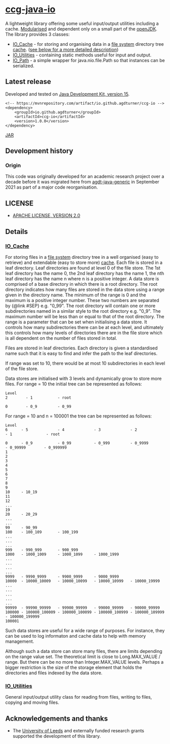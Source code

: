 # [ccg-java-io](https://github.com/agdturner/ccg-io)
A lightweight library offering some useful input/output utilities including a cache.
[Modularised](https://en.wikipedia.org/wiki/Java_Platform_Module_System) and dependent only on a small part of the [openJDK](https://openjdk.java.net/).
The library provides 3 classes:
- [IO_Cache](https://github.com/agdturner/ccg-io/tree/main/src/main/java/uk/ac/leeds/ccg/io/IO_Cache.java) - for storing and organising data in a [file system](https://en.wikipedia.org/wiki/File_system) directory tree [cache](https://en.wikipedia.org/wiki/Cache_(computing)). ([see below for a more detailed description](#IO_Cache))
- [IO_Utilities](https://github.com/agdturner/ccg-io/tree/main/src/main/java/uk/ac/leeds/ccg/io/IO_Utilities.java) - containing static methods useful for input and output.
- [IO_Path](https://github.com/agdturner/ccg-io/tree/main/src/main/java/uk/ac/leeds/ccg/io/IO_Path.java) - a simple wrapper for java.nio.file.Path so that instances can be serialized.

## Latest release
Developed and tested on [Java Development Kit, version 15](https://openjdk.java.net/projects/jdk/15/).
```
<!-- https://mvnrepository.com/artifact/io.github.agdturner/ccg-io -->
<dependency>
    <groupId>io.github.agdturner</groupId>
    <artifactId>ccg-io</artifactId>
    <version>1.0.0</version>
</dependency>
```
[JAR](https://repo1.maven.org/maven2/io/github/agdturner/ccg-io/0.2.0/ccg-java-io-1.0.0.jar)

## Development history
### Origin
This code was originally developed for an academic research project over a decade before it was migrated here from [agdt-java-generic](https://github.com/agdturner/agdt-generic) in September 2021 as part of a major code reorganisation.

## LICENSE
- [APACHE LICENSE, VERSION 2.0](https://www.apache.org/licenses/LICENSE-2.0)

## Details

### [IO_Cache](https://github.com/agdturner/ccg-io/tree/main/src/main/java/uk/ac/leeds/ccg/io/IO_Cache.java)
For storing files in a [file system](https://en.wikipedia.org/wiki/File_system) directory tree in a well organised (easy to retrieve) and extendable (easy to store more) [cache](https://en.wikipedia.org/wiki/Cache_(computing)). Each file is stored in a leaf directory. Leaf directories are found at level 0 of the file store. The 1st leaf directory has the name 0, the 2nd leaf directory has the name 1, the nth leaf directory has the name n where n is a positive integer. A data store is comprised of a base directory in which there is a root directory. The root directory indicates how many files are stored in the data store using a range given in the directory name. The minimum of the range is 0 and the maximum is a positive integer number. These two numbers are separated by {@link #SEP} e.g. "0_99". The root directory will contain one or more subdirectories named in a similar style to the root directory e.g. "0_9". The maximum number will be less than or equal to that of the root directory. The range is a parameter that can be set when initialising a data store. It controls how many subdirectories there can be at each level, and ultimately this controls how many levels of directories there are in the file store which is all dependent on the number of files stored in total.

Files are stored in leaf directories. Each directory is given a standardised name such that it is easy to find and infer the path to the leaf directories.

If range was set to 10, there would be at most 10 subdirectories in each level of the file store.

Data stores are initialised with 3 levels and dynamically grow to store more files. For range = 10 the initial tree can be represented as follows:
```
Level
2        - 1           - root

0        - 0_9         - 0_99
```
For range = 10 and n = 100001 the tree can be represented as follows:
```
Level
6      - 5             - 4             - 3             - 2             - 1               - root

0      - 0_9           - 0_99          - 0_999         - 0_9999        - 0_99999        - 0_999999
1
2
3
4
5
6
7
8
9
10     - 10_19
11
12
...
19
20     - 20_29
...
...
99     - 90_99
100    - 100_109       - 100_199
...
...
...
999    - 990_999       - 900_999
1000   - 1000_1009     - 1000_1099     - 1000_1999
...
...
...
...
9999   - 9990_9999     - 9900_9999     - 9000_9999
10000  - 10000_10009   - 10000_10099   - 10000_10999   - 10000_19999
...
...
...
...
...
99999  - 99990_99999   - 99900_99999   - 99000_99999   - 90000_99999
100000 - 100000_100009 - 100000_100099 - 100000_100999 - 100000_109999 - 100000_199999
100001
```

Such data stores are useful for a wide range of purposes. For instance, they can be used to log informaton and cache data to help with memory management.

Although such a data store can store many files, there are limits depending on the range value set. The theoretical limit is close to Long.MAX_VALUE / range. But there can be no more than Integer.MAX_VALUE levels. Perhaps a bigger restriction is the size of the storage element that holds the directories and files indexed by the data store.

### [IO_Utilities](https://github.com/agdturner/ccg-io/tree/main/src/main/java/uk/ac/leeds/ccg/io/IO_Utilities.java)
General input/output utility class for reading from files, writing to files, copying and moving files.

## Acknowledgements and thanks
- The [University of Leeds](http://www.leeds.ac.uk) and externally funded research grants supported the development of this library.
